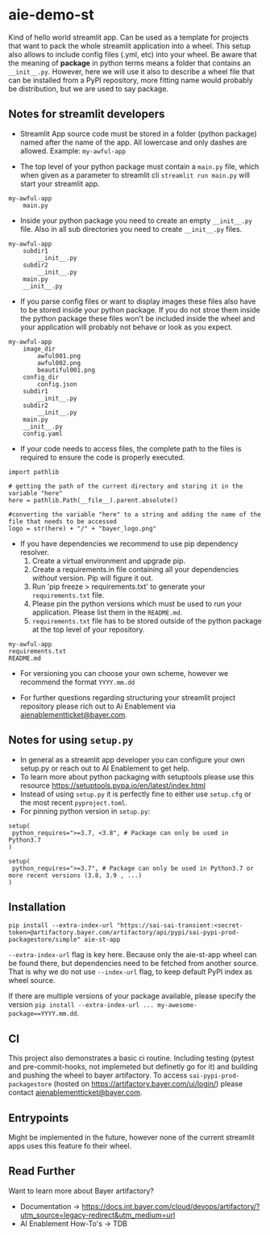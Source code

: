 # aie-demo-st

Kind of hello world streamlit app. Can be used as a template for projects that want to pack the whole streamlit application into a wheel. This setup also allows to include config files (.yml, etc) into your wheel. Be aware that the meaning of __package__ in python terms means a folder that contains an `__init__.py`. However, here we will use it also to describe a wheel file that can be installed from a PyPI repository, more fitting name would probably be distribution, but we are used to say package.

## Notes for streamlit developers

- Streamlit App source code must be stored in a folder (python package) named after the name of the app. All lowercase and only dashes are allowed. Example: `my-awful-app`

- The top level of your python package must contain a `main.py` file, which when given as a parameter to streamlit cli `streamlit run main.py` will start your streamlit app.


```python3
my-awful-app
    main.py
```

- Inside your python package you need to create an empty `__init__.py` file. Also in all sub directories you need to create `__init__.py` files.

```python3
my-awful-app
    subdir1
        __init__.py
    subdir2
        __init__.py
    main.py
    __init__.py
```

- If you parse config files or want to display images these files also have to be stored inside your python package. If you do not stroe them inside the python package these files won't be included inside the wheel and your application will probably not behave or look as you expect.

```python3
my-awful-app
    image_dir
        awful001.png
        awful002.png
        beautiful001.png
    config_dir
        config.json
    subdir1
        __init__.py
    subdir2
        __init__.py
    main.py
    __init__.py
    config.yaml
```
- If your code needs to access files, the complete path to the files is required to ensure the code is properly executed.

```python3
import pathlib

# getting the path of the current directory and storing it in the variable "here"
here = pathlib.Path(__file__).parent.absolute()

#converting the variable "here" to a string and adding the name of the file that needs to be accessed
logo = str(here) + "/" + "bayer_logo.png"
```

- If you have dependencies we recommend to use pip dependency resolver.
  1) Create a virtual environment and upgrade pip.
  2) Create a requirements.in file containing all your dependencies _without_ version. Pip will figure it out.
  3) Run 'pip freeze > requirements.txt' to generate your `requirements.txt` file.
  4) Please pin the python versions which must be used to run your application. Please list them in the `README.md`.
  5) `requirements.txt` file has to be stored outside of the python package at the top level of your repository.

```python3
my-awful-app
requirements.txt
README.md
```

- For versioning you can choose your own scheme, however we recommend the format `YYYY.mm.dd`

- For further questions regarding structuring your streamlit project repository please rich out to Ai Enablement via aienablementticket@bayer.com.

## Notes for using `setup.py`

- In general as a streamlit app developer you can configure your own setup.py or reach out to AI Enablement to get help.
- To learn more about python packaging with setuptools please use this resource https://setuptools.pypa.io/en/latest/index.html 
- Instead of using `setup.py` it is perfectly fine to either use `setup.cfg` or the most recent `pyproject.toml`.
- For pinning python version in `setup.py`:
```python3
setup(
 python_requires=">=3.7, <3.8", # Package can only be used in Python3.7
)

setup(
 python_requires=">=3.7", # Package can only be used in Python3.7 or more recent versions (3.8, 3.9 , ...)
)
```


## Installation

`pip install --extra-index-url "https://sai-sai-transient:<secret-token>@artifactory.bayer.com/artifactory/api/pypi/sai-pypi-prod-packagestore/simple" aie-st-app`

`--extra-index-url` flag is key here. Because only the aie-st-app wheel can be found there, but dependencies need to be fetched from another source. That is why we do not use `--index-url` flag, to keep default PyPI index as wheel source.

If there are multiple versions of your package available, please specify the version `pip install --extra-index-url ... my-awesome-package==YYYY.mm.dd`.

## CI

This project also demonstrates a basic ci routine. Including testing (pytest and pre-commit-hooks, not implemeted but definetly go for it) and building and pushing the wheel to bayer artifactory. To access `sai-pypi-prod-packagestore` (hosted on https://artifactory.bayer.com/ui/login/) please contact aienablementticket@bayer.com.


## Entrypoints

Might be implemented in the future, however none of the current streamlit apps uses this feature fo their wheel.



## Read Further

Want to learn more about Bayer artifactory?
- Documentation -> https://docs.int.bayer.com/cloud/devops/artifactory/?utm_source=legacy-redirect&utm_medium=url
- AI Enablement How-To's -> TDB
